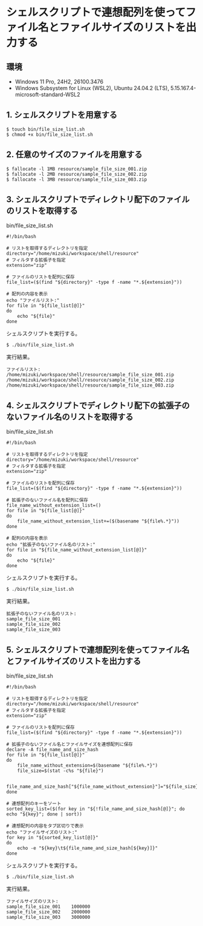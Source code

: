 # シェルスクリプトで連想配列を使ってファイル名とファイルサイズのリストを出力する

## 環境

- Windows 11 Pro, 24H2, 26100.3476
- Windows Subsystem for Linux (WSL2), Ubuntu 24.04.2 (LTS), 5.15.167.4-microsoft-standard-WSL2

## 1. シェルスクリプトを用意する

```
$ touch bin/file_size_list.sh
$ chmod +x bin/file_size_list.sh
```

## 2. 任意のサイズのファイルを用意する

```
$ fallocate -l 1MB resource/sample_file_size_001.zip
$ fallocate -l 2MB resource/sample_file_size_002.zip
$ fallocate -l 3MB resource/sample_file_size_003.zip
```

## 3. シェルスクリプトでディレクトリ配下のファイルのリストを取得する

bin/file_size_list.sh

```
#!/bin/bash

# リストを取得するディレクトリを指定
directory="/home/mizuki/workspace/shell/resource"
# フィルタする拡張子を指定
extension="zip"

# ファイルのリストを配列に保存
file_list=($(find "${directory}" -type f -name "*.${extension}"))

# 配列の内容を表示
echo "ファイルリスト:"
for file in "${file_list[@]}"
do
    echo "${file}"
done
```

シェルスクリプトを実行する。

```
$ ./bin/file_size_list.sh
```

実行結果。

```
ファイルリスト:
/home/mizuki/workspace/shell/resource/sample_file_size_001.zip
/home/mizuki/workspace/shell/resource/sample_file_size_002.zip
/home/mizuki/workspace/shell/resource/sample_file_size_003.zip
```

## 4. シェルスクリプトでディレクトリ配下の拡張子のないファイル名のリストを取得する

bin/file_size_list.sh

```
#!/bin/bash

# リストを取得するディレクトリを指定
directory="/home/mizuki/workspace/shell/resource"
# フィルタする拡張子を指定
extension="zip"

# ファイルのリストを配列に保存
file_list=($(find "${directory}" -type f -name "*.${extension}"))

# 拡張子のないファイル名を配列に保存
file_name_without_extension_list=()
for file in "${file_list[@]}"
do
    file_name_without_extension_list+=($(basename "${file%.*}"))
done

# 配列の内容を表示
echo "拡張子のないファイル名のリスト:"
for file in "${file_name_without_extension_list[@]}"
do
    echo "${file}"
done
```

シェルスクリプトを実行する。

```
$ ./bin/file_size_list.sh
```

実行結果。

```
拡張子のないファイル名のリスト:
sample_file_size_001
sample_file_size_002
sample_file_size_003
```

## 5. シェルスクリプトで連想配列を使ってファイル名とファイルサイズのリストを出力する

bin/file_size_list.sh

```
#!/bin/bash

# リストを取得するディレクトリを指定
directory="/home/mizuki/workspace/shell/resource"
# フィルタする拡張子を指定
extension="zip"

# ファイルのリストを配列に保存
file_list=($(find "${directory}" -type f -name "*.${extension}"))

# 拡張子のないファイル名とファイルサイズを連想配列に保存
declare -A file_name_and_size_hash
for file in "${file_list[@]}"
do
    file_name_without_extension=$(basename "${file%.*}")
    file_size=$(stat -c%s "${file}")

    file_name_and_size_hash["${file_name_without_extension}"]="${file_size}"
done

# 連想配列のキーをソート
sorted_key_list=($(for key in "${!file_name_and_size_hash[@]}"; do echo "${key}"; done | sort))

# 連想配列の内容をタブ区切りで表示
echo "ファイルサイズのリスト:"
for key in "${sorted_key_list[@]}"
do
    echo -e "${key}\t${file_name_and_size_hash[${key}]}"
done
```

シェルスクリプトを実行する。

```
$ ./bin/file_size_list.sh
```

実行結果。

```
ファイルサイズのリスト:
sample_file_size_001    1000000
sample_file_size_002    2000000
sample_file_size_003    3000000
```
